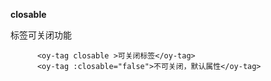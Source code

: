 **closable**

标签可关闭功能

```vue
      <oy-tag closable >可关闭标签</oy-tag>
      <oy-tag :closable="false">不可关闭，默认属性</oy-tag>
```
